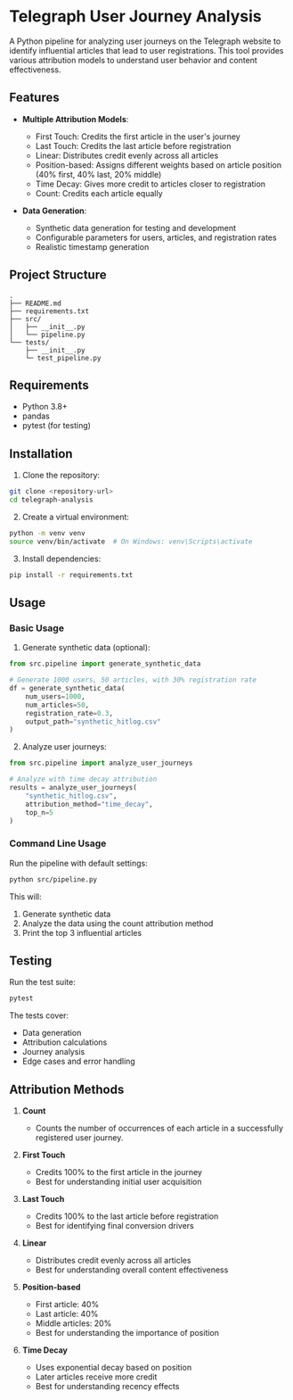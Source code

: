 # Telegraph User Journey Analysis

A Python pipeline for analyzing user journeys on the Telegraph website to identify influential articles that lead to user registrations. This tool provides various attribution models to understand user behavior and content effectiveness.

## Features

- **Multiple Attribution Models**:
  - First Touch: Credits the first article in the user's journey
  - Last Touch: Credits the last article before registration
  - Linear: Distributes credit evenly across all articles
  - Position-based: Assigns different weights based on article position (40% first, 40% last, 20% middle)
  - Time Decay: Gives more credit to articles closer to registration
  - Count: Credits each article equally

- **Data Generation**:
  - Synthetic data generation for testing and development
  - Configurable parameters for users, articles, and registration rates
  - Realistic timestamp generation

## Project Structure

```
.
├── README.md
├── requirements.txt
├── src/
│   ├── __init__.py
│   └── pipeline.py
└── tests/
    ├── __init__.py
    └─ test_pipeline.py
```

## Requirements

- Python 3.8+
- pandas
- pytest (for testing)

## Installation

1. Clone the repository:
```bash
git clone <repository-url>
cd telegraph-analysis
```

2. Create a virtual environment:
```bash
python -m venv venv
source venv/bin/activate  # On Windows: venv\Scripts\activate
```

3. Install dependencies:
```bash
pip install -r requirements.txt
```

## Usage

### Basic Usage

1. Generate synthetic data (optional):
```python
from src.pipeline import generate_synthetic_data

# Generate 1000 users, 50 articles, with 30% registration rate
df = generate_synthetic_data(
    num_users=1000,
    num_articles=50,
    registration_rate=0.3,
    output_path="synthetic_hitlog.csv"
)
```

2. Analyze user journeys:
```python
from src.pipeline import analyze_user_journeys

# Analyze with time decay attribution
results = analyze_user_journeys(
    "synthetic_hitlog.csv",
    attribution_method="time_decay",
    top_n=5
)
```

### Command Line Usage

Run the pipeline with default settings:
```bash
python src/pipeline.py
```

This will:
1. Generate synthetic data
2. Analyze the data using the count attribution method
3. Print the top 3 influential articles

## Testing

Run the test suite:
```bash
pytest
```

The tests cover:
- Data generation
- Attribution calculations
- Journey analysis
- Edge cases and error handling

## Attribution Methods

1. **Count**
   - Counts the number of occurrences of each article in a successfully registered user journey.

2. **First Touch**
   - Credits 100% to the first article in the journey
   - Best for understanding initial user acquisition

3. **Last Touch**
   - Credits 100% to the last article before registration
   - Best for identifying final conversion drivers

4. **Linear**
   - Distributes credit evenly across all articles
   - Best for understanding overall content effectiveness

5. **Position-based**
   - First article: 40%
   - Last article: 40%
   - Middle articles: 20%
   - Best for understanding the importance of position

6. **Time Decay**
   - Uses exponential decay based on position
   - Later articles receive more credit
   - Best for understanding recency effects
